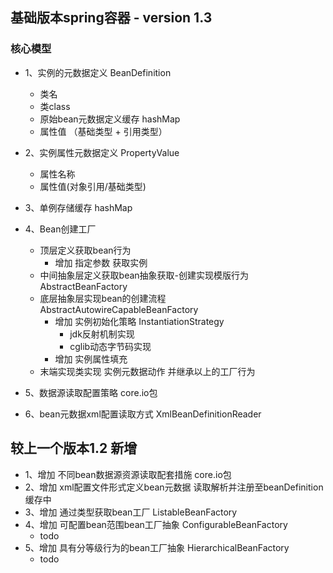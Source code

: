 ## 基础版本spring容器 - version 1.3

### 核心模型

+ 1、实例的元数据定义 BeanDefinition
    + 类名
    + 类class
    + 原始bean元数据定义缓存 hashMap
    + 属性值 （基础类型 + 引用类型）
+ 2、实例属性元数据定义 PropertyValue
    + 属性名称
    + 属性值(对象引用/基础类型)

+ 3、单例存储缓存 hashMap

+ 4、Bean创建工厂
    + 顶层定义获取bean行为
      + 增加 指定参数 获取实例
    + 中间抽象层定义获取bean抽象获取-创建实现模版行为 AbstractBeanFactory
    + 底层抽象层实现bean的创建流程 AbstractAutowireCapableBeanFactory
      + 增加 实例初始化策略 InstantiationStrategy
        + jdk反射机制实现
        + cglib动态字节码实现
      + 增加 实例属性填充
    + 末端实现类实现 实例元数据动作 并继承以上的工厂行为
+ 5、数据源读取配置策略 core.io包
+ 6、bean元数据xml配置读取方式 XmlBeanDefinitionReader

## 较上一个版本1.2 新增
+ 1、增加 不同bean数据源资源读取配套措施 core.io包
+ 2、增加 xml配置文件形式定义bean元数据 读取解析并注册至beanDefinition缓存中
+ 3、增加 通过类型获取bean工厂 ListableBeanFactory
+ 4、增加 可配置bean范围bean工厂抽象 ConfigurableBeanFactory
  + todo 
+ 5、增加 具有分等级行为的bean工厂抽象 HierarchicalBeanFactory
  + todo